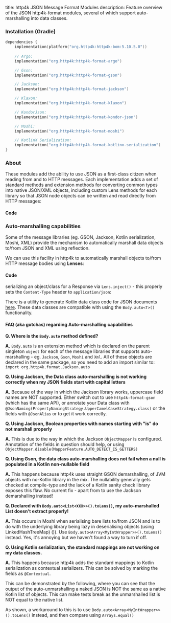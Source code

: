 title: http4k JSON Message Format Modules
description: Feature overview of the JSON http4k-format modules, several of which support auto-marshalling into data classes.

### Installation (Gradle)

```kotlin
dependencies {
    implementation(platform("org.http4k:http4k-bom:5.10.5.0"))
 
    // Argo:  
    implementation("org.http4k:http4k-format-argo")

    // Gson:  
    implementation("org.http4k:http4k-format-gson")

    // Jackson: 
    implementation("org.http4k:http4k-format-jackson")

    // Klaxon: 
    implementation("org.http4k:http4k-format-klaxon")

    // KondorJson: 
    implementation("org.http4k:http4k-format-kondor-json")

    // Moshi: 
    implementation("org.http4k:http4k-format-moshi")

    // KotlinX Serialization: 
    implementation("org.http4k:http4k-format-kotlinx-serialization")
}
```

### About
These modules add the ability to use JSON as a first-class citizen when reading from and to HTTP messages. Each 
implementation adds a set of standard methods and extension methods for converting common types into native JSON/XML 
objects, including custom Lens methods for each library so that JSON node objects can be written and read directly from
 HTTP messages:

#### Code [<img class="octocat"/>](https://github.com/http4k/http4k/blob/master/src/docs/guide/reference/json/example.kt)

<script src="https://gist-it.appspot.com/https://github.com/http4k/http4k/blob/master/src/docs/guide/reference/json/example.kt"></script>

### Auto-marshalling capabilities

Some of the message libraries (eg. GSON, Jackson, Kotlin serialization, Moshi, XML) provide the mechanism to automatically marshall data objects 
to/from JSON and XML using reflection.

We can use this facility in http4k to automatically marshall objects to/from HTTP message bodies using **Lenses**:

#### Code [<img class="octocat"/>](https://github.com/http4k/http4k/blob/master/src/docs/guide/reference/json/autoJson.kt)

<script src="https://gist-it.appspot.com/https://github.com/http4k/http4k/blob/master/src/docs/guide/reference/json/autoJson.kt"></script>

serializing an object/class for a Response via `Lens.inject()` - this properly sets the `Content-Type` header to `application/json`:
<script src="https://gist-it.appspot.com/https://github.com/http4k/http4k/blob/master/src/docs/guide/reference/json/autoJsonResponse.kt"></script>

There is a utility to generate Kotlin data class code for JSON documents [here](http://toolbox.http4k.org/dataclasses). 
These data classes are compatible with using the `Body.auto<T>()` functionality. 

#### FAQ (aka gotchas) regarding Auto-marshalling capabilities

**Q. Where is the `Body.auto` method defined?**

**A.** `Body.auto` is an extension method which is declared on the parent singleton `object` for each of the message libraries that supports auto-marshalling - eg. `Jackson`, `Gson`, `Moshi` and `Xml`. All of these objects are declared in the same package, so you need to add an import similar to:
`import org.http4k.format.Jackson.auto`

**Q. Using Jackson, the Data class auto-marshalling is not working correctly when my JSON fields start with capital letters**

**A.** Because of the way in which the Jackson library works, uppercase field names are NOT supported. Either switch out to use `http4k-format-gson` (which has the same API), or annotate your Data class with `@JsonNaming(PropertyNamingStrategy.UpperCamelCaseStrategy.class)` or the fields with `@JsonAlias` or to get it work correctly.

**Q. Using Jackson, Boolean properties with names starting with "is" do not marshall properly**

**A.** This is due to the way in which the Jackson `ObjectMapper` is configured. Annotation of the fields in question should help, or using `ObjectMapper.disable(MapperFeature.AUTO_DETECT_IS_GETTERS)`

**Q. Using Gson, the data class auto-marshalling does not fail when a null is populated in a Kotlin non-nullable field**

**A.** This happens because http4k uses straight GSON demarshalling, of JVM objects with no-Kotlin library in the mix. The nullability generally gets checked at compile-type and the lack of a Kotlin sanity check library exposes this flaw. No current fix - apart from to use the Jackson demarshalling instead!

**Q. Declared with `Body.auto<List<XXX>>().toLens()`, my auto-marshalled List doesn't extract properly!**

**A.** This occurs in Moshi when serialising bare lists to/from JSON and is to do with the underlying library being lazy in deserialising objects (using LinkedHashTreeMap) ()). Use `Body.auto<Array<MyIntWrapper>>().toLens()` instead. Yes, it's annoying but we haven't found a way to turn if off.

**Q. Using Kotlin serialization, the standard mappings are not working on my data classes.**

**A.** This happens because http4k adds the standard mappings to Kotlin serialization as contextual serializers. This can be solved by marking the fields as `@Contextual`.

This can be demonstrated by the following, where you can see that the output of the auto-unmarshalling a naked JSON is NOT 
the same as a native Kotlin list of objects. This can make tests break as the unmarshalled list is NOT equal to the native list.

As shown, a workaround to this is to use `Body.auto<Array<MyIntWrapper>>().toLens()` instead, and then compare using 
`Arrays.equal()`

[<img class="octocat"/>](https://github.com/http4k/http4k/blob/master/src/docs/guide/reference/json/list_gotcha.kt)

<script src="https://gist-it.appspot.com/https://github.com/http4k/http4k/blob/master/src/docs/guide/reference/json/list_gotcha.kt"></script>

[http4k]: https://http4k.org
